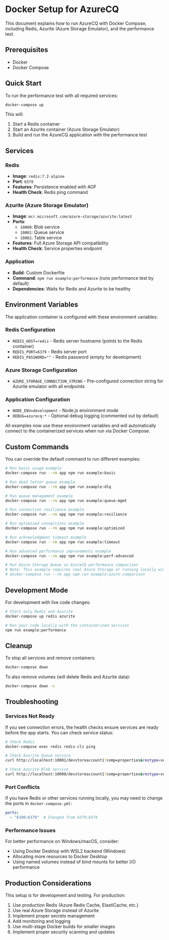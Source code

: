 # Docker Setup for AzureCQ

This document explains how to run AzureCQ with Docker Compose, including Redis, Azurite (Azure Storage Emulator), and the performance test.

## Prerequisites

- Docker
- Docker Compose

## Quick Start

To run the performance test with all required services:

```bash
docker-compose up
```

This will:
1. Start a Redis container
2. Start an Azurite container (Azure Storage Emulator)
3. Build and run the AzureCQ application with the performance test

## Services

### Redis
- **Image**: `redis:7.2-alpine`
- **Port**: `6379`
- **Features**: Persistence enabled with AOF
- **Health Check**: Redis ping command

### Azurite (Azure Storage Emulator)
- **Image**: `mcr.microsoft.com/azure-storage/azurite:latest`
- **Ports**:
  - `10000`: Blob service
  - `10001`: Queue service
  - `10002`: Table service
- **Features**: Full Azure Storage API compatibility
- **Health Check**: Service properties endpoint

### Application
- **Build**: Custom Dockerfile
- **Command**: `npm run example:performance` (runs performance test by default)
- **Dependencies**: Waits for Redis and Azurite to be healthy

## Environment Variables

The application container is configured with these environment variables:

### Redis Configuration
- `REDIS_HOST=redis` - Redis server hostname (points to the Redis container)
- `REDIS_PORT=6379` - Redis server port
- `REDIS_PASSWORD=""` - Redis password (empty for development)

### Azure Storage Configuration
- `AZURE_STORAGE_CONNECTION_STRING` - Pre-configured connection string for Azurite emulator with all endpoints

### Application Configuration
- `NODE_ENV=development` - Node.js environment mode
- `DEBUG=azurecq:*` - Optional debug logging (commented out by default)

All examples now use these environment variables and will automatically connect to the containerized services when run via Docker Compose.

## Custom Commands

You can override the default command to run different examples:

```bash
# Run basic usage example
docker-compose run --rm app npm run example:basic

# Run dead letter queue example
docker-compose run --rm app npm run example:dlq

# Run queue management example
docker-compose run --rm app npm run example:queue-mgmt

# Run connection resilience example
docker-compose run --rm app npm run example:resilience

# Run optimized connections example
docker-compose run --rm app npm run example:optimized

# Run acknowledgment timeout example
docker-compose run --rm app npm run example:timeout

# Run advanced performance improvements example
docker-compose run --rm app npm run example:perf-advanced

# Run Azure Storage Queue vs AzureCQ performance comparison
# Note: This example requires real Azure Storage or running locally with Azurite
# docker-compose run --rm app npm run example:azure-comparison
```

## Development Mode

For development with live code changes:

```bash
# Start only Redis and Azurite
docker-compose up redis azurite

# Run your code locally with the containerized services
npm run example:performance
```

## Cleanup

To stop all services and remove containers:

```bash
docker-compose down
```

To also remove volumes (will delete Redis and Azurite data):

```bash
docker-compose down -v
```

## Troubleshooting

### Services Not Ready
If you see connection errors, the health checks ensure services are ready before the app starts. You can check service status:

```bash
# Check Redis
docker-compose exec redis redis-cli ping

# Check Azurite Queue service
curl http://localhost:10001/devstoreaccount1?comp=properties&restype=service

# Check Azurite Blob service
curl http://localhost:10000/devstoreaccount1?comp=properties&restype=service
```

### Port Conflicts
If you have Redis or other services running locally, you may need to change the ports in `docker-compose.yml`:

```yaml
ports:
  - "6380:6379"  # Changed from 6379:6379
```

### Performance Issues
For better performance on Windows/macOS, consider:
- Using Docker Desktop with WSL2 backend (Windows)
- Allocating more resources to Docker Desktop
- Using named volumes instead of bind mounts for better I/O performance

## Production Considerations

This setup is for development and testing. For production:

1. Use production Redis (Azure Redis Cache, ElastiCache, etc.)
2. Use real Azure Storage instead of Azurite
3. Implement proper secrets management
4. Add monitoring and logging
5. Use multi-stage Docker builds for smaller images
6. Implement proper security scanning and updates
